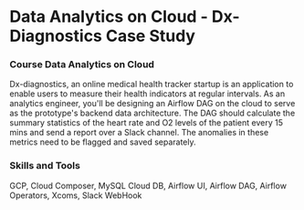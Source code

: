 # Data Analytics on Cloud - Dx-Diagnostics Case Study

### Course Data Analytics on Cloud
Dx-diagnostics, an online medical health tracker startup is an application to enable users to measure their health indicators at regular intervals. As an analytics engineer, you'll be designing an Airflow DAG on the cloud to serve as the prototype's backend data architecture. The DAG should calculate the summary statistics of the heart rate and O2 levels of the patient every 15 mins and send a report over a Slack channel. The anomalies in these metrics need to be flagged and saved separately.

### Skills and Tools
GCP, Cloud Composer, MySQL Cloud DB, Airflow UI, Airflow DAG, Airflow Operators, Xcoms, Slack WebHook
